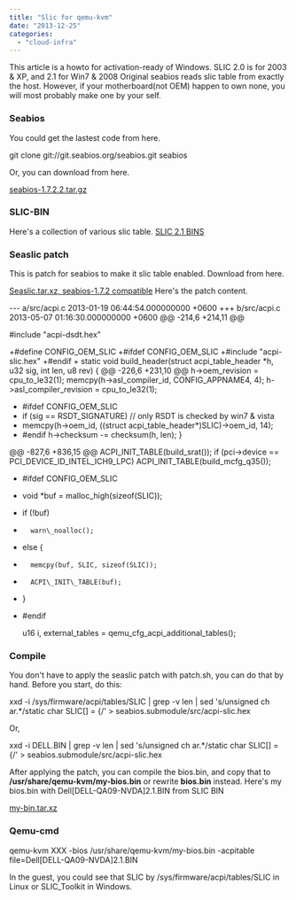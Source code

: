 ```yaml
---
title: "Slic for qemu-kvm"
date: "2013-12-25"
categories: 
  - "cloud-infra"
---
```


This article is a howto for activation-ready of Windows. SLIC 2.0 is for 2003 & XP, and 2.1 for Win7 & 2008 Original seabios reads slic table from exactly the host. However, if your motherboard(not OEM) happen to own none, you will most probably make one by your self.

### Seabios

You could get the lastest code from here.

git clone git://git.seabios.org/seabios.git seabios

Or, you can download from here.

[seabios-1.7.2.2.tar.gz](http://code.coreboot.org/p/seabios/downloads/get/seabios-1.7.2.2.tar.gz "seabios-1.7.2.2.tar.gz")

### SLIC-BIN

Here's a collection of various slic table. [SLIC 2.1 BINS](http://blog.lofyer.org/slic-for-qemu-kvm/slic-2-1-bins/)

### Seaslic patch

This is patch for seabios to make it slic table enabled. Download from here.

[Seaslic.tar.xz, seabios-1.7.2 compatible](https://cloud.lofyer.org/public.php?service=files&t=3aa0db051506d88bce8e6d03d621f47e "Seaslic.tar.xz") Here's the patch content.

\--- a/src/acpi.c	2013-01-19 06:44:54.000000000 +0600
+++ b/src/acpi.c	2013-05-07 01:16:30.000000000 +0600
@@ -214,6 +214,11 @@

 #include "acpi-dsdt.hex"

+#define CONFIG\_OEM\_SLIC
+#ifdef CONFIG\_OEM\_SLIC
+#include "acpi-slic.hex"
+#endif
+
 static void
 build\_header(struct acpi\_table\_header \*h, u32 sig, int len, u8 rev)
 {
@@ -226,6 +231,10 @@
     h->oem\_revision = cpu\_to\_le32(1);
     memcpy(h->asl\_compiler\_id, CONFIG\_APPNAME4, 4);
     h->asl\_compiler\_revision = cpu\_to\_le32(1);
+    #ifdef CONFIG\_OEM\_SLIC
+    if (sig == RSDT\_SIGNATURE) // only RSDT is checked by win7 & vista
+	memcpy(h->oem\_id, ((struct acpi\_table\_header\*)SLIC)->oem\_id, 14);
+    #endif
     h->checksum -= checksum(h, len);
 }

@@ -827,6 +836,15 @@
     ACPI\_INIT\_TABLE(build\_srat());
     if (pci->device == PCI\_DEVICE\_ID\_INTEL\_ICH9\_LPC)
         ACPI\_INIT\_TABLE(build\_mcfg\_q35());
+    #ifdef CONFIG\_OEM\_SLIC
+	void \*buf = malloc\_high(sizeof(SLIC));
+	if (!buf)
+	    warn\_noalloc();
+	else {
+	    memcpy(buf, SLIC, sizeof(SLIC));
+	    ACPI\_INIT\_TABLE(buf);
+	}
+    #endif

     u16 i, external\_tables = qemu\_cfg\_acpi\_additional\_tables();

### Compile

You don't have to apply the seaslic patch with patch.sh, you can do that by hand. Before you start, do this:

xxd -i /sys/firmware/acpi/tables/SLIC | grep -v len | sed 's/unsigned ch   ar.\*/static char SLIC\[\] = {/' > seabios.submodule/src/acpi-slic.hex

Or,

xxd -i DELL.BIN | grep -v len | sed 's/unsigned ch   ar.\*/static char SLIC\[\] = {/' > seabios.submodule/src/acpi-slic.hex

After applying the patch, you can compile the bios.bin, and copy that to **/usr/share/qemu-kvm/my-bios.bin** or rewrite **bios.bin** instead. Here's my bios.bin with Dell\[DELL-QA09-NVDA\]2.1.BIN from SLIC BIN

[my-bin.tar.xz](https://raw.githubusercontent.com/lofyer/qemu-cmd-reloaded/master/qemu-slic/my-bin.tar.xz)

### Qemu-cmd

qemu-kvm XXX -bios /usr/share/qemu-kvm/my-bios.bin -acpitable file=Dell\[DELL-QA09-NVDA\]2.1.BIN

In the guest, you could see that SLIC by /sys/firmware/acpi/tables/SLIC in Linux or SLIC\_Toolkit in Windows.
